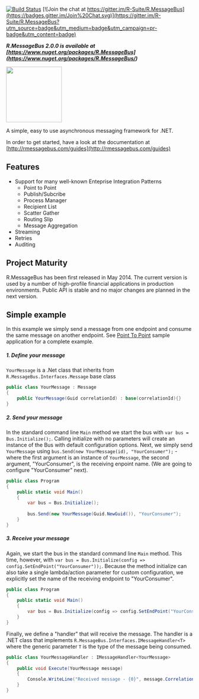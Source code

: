 [![Build Status](https://travis-ci.org/R-Suite/R.MessageBus.svg?branch=master)](https://travis-ci.org/R-Suite/R.MessageBus)     [![Join the chat at https://gitter.im/R-Suite/R.MessageBus](https://badges.gitter.im/Join%20Chat.svg)](https://gitter.im/R-Suite/R.MessageBus?utm_source=badge&utm_medium=badge&utm_campaign=pr-badge&utm_content=badge)

**_R.MessageBus 2.0.0 is available at [https://www.nuget.org/packages/R.MessageBus] (https://www.nuget.org/packages/R.MessageBus/)_**

<img src="https://raw.githubusercontent.com/R-Suite/R.MessageBus/master/logo/logo.png" height="150">

A simple, easy to use asynchronous messaging framework for .NET.

In order to get started, have a look at the documentation at [http://rmessagebus.com/guides](http://rmessagebus.com/guides)

## Features

* Support for many well-known Enteprise Integration Patterns
    - Point to Point
    - Publish/Subcribe
    - Process Manager
    - Recipient List
    - Scatter Gather
    - Routing Slip
    - Message Aggregation
* Streaming
* Retries
* Auditing


## Project Maturity
R.MessageBus has been first released in May 2014. The current version is used by a number of high-profile financial applications in production environments. Public API is stable and no major changes are planned in the next version.


## Simple example

In this example we simply send a message from one endpoint and consume the same message on another endpoint.
See [Point To Point](https://github.com/R-Suite/R.MessageBus/tree/master/samples/PointToPoint) sample application for a complete example. 

##### 1. Define your message

```YourMessage``` is a .Net class that inherits from 
```R.MessageBus.Interfaces.Message``` base class

```c#
public class YourMessage : Message
{
    public YourMessage(Guid correlationId) : base(correlationId){}
}
```

##### 2. Send your message

In the standard command line ```Main``` method we start the bus with ```var bus = Bus.Initialize();```. Calling initialize with no parameters will create an instance of the Bus with default configuration options. Next, we simply send ```YourMessage``` using ```bus.Send(new YourMessage(id), "YourConsumer");```  - where the first argument is an instance of ```YourMessage```, the second argument, "YourConsumer", is the receiving enpoint name.  (We are going to configure "YourConsumer" next). 

```c#
public class Program
{
    public static void Main()
    {
        var bus = Bus.Initialize();
        
        bus.Send(new YourMessage(Guid.NewGuid()), "YourConsumer");
    }
}
```

##### 3. Receive your message

Again,  we start the bus in the standard command line ```Main``` method. This time, however, with ```var bus = Bus.Initialize(config => config.SetEndPoint("YourConsumer"));```. Because the method initialize can also take a single lambda/action parameter for custom configuration, we explicitly set the name of the receiving endpoint to "YourConsumer". 

```c#
public class Program
{
    public static void Main()
    {
        var bus = Bus.Initialize(config => config.SetEndPoint("YourConsumer"));
    }
}
```

Finally, we define a "handler" that will receive the message. The handler is a .NET class that implements ```R.MessageBus.Interfaces.IMessageHandler<T>``` where the generic parameter ```T``` is the type of the message being consumed.

```c#
public class YourMessageHandler : IMessageHandler<YourMessage>
{
    public void Execute(YourMessage message)
    {
        Console.WriteLine("Received message - {0}", message.CorrelationId);
    }
}
```


